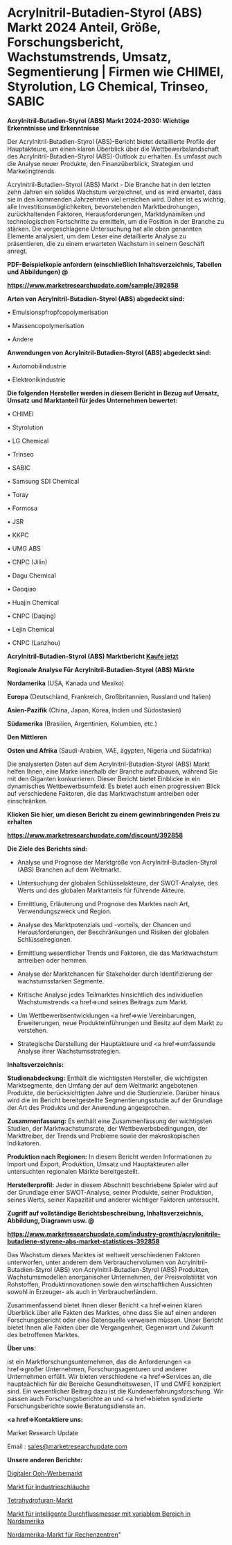 # Acrylnitril-Butadien-Styrol (ABS) Markt 2024 Anteil, Größe, Forschungsbericht, Wachstumstrends, Umsatz, Segmentierung | Firmen wie CHIMEI, Styrolution, LG Chemical, Trinseo, SABIC

<strong>Acrylnitril-Butadien-Styrol (ABS) Markt 2024-2030: Wichtige Erkenntnisse und Erkenntnisse</strong>

Der Acrylnitril-Butadien-Styrol (ABS)-Bericht bietet detaillierte Profile der Hauptakteure, um einen klaren Überblick über die Wettbewerbslandschaft des Acrylnitril-Butadien-Styrol (ABS)-Outlook zu erhalten. Es umfasst auch die Analyse neuer Produkte, den Finanzüberblick, Strategien und Marketingtrends.

Acrylnitril-Butadien-Styrol (ABS) Markt - Die Branche hat in den letzten zehn Jahren ein solides Wachstum verzeichnet, und es wird erwartet, dass sie in den kommenden Jahrzehnten viel erreichen wird. Daher ist es wichtig, alle Investitionsmöglichkeiten, bevorstehenden Marktbedrohungen, zurückhaltenden Faktoren, Herausforderungen, Marktdynamiken und technologischen Fortschritte zu ermitteln, um die Position in der Branche zu stärken. Die vorgeschlagene Untersuchung hat alle oben genannten Elemente analysiert, um dem Leser eine detaillierte Analyse zu präsentieren, die zu einem erwarteten Wachstum in seinem Geschäft anregt.



<strong><b>PDF-Beispielkopie anfordern (einschließlich Inhaltsverzeichnis, Tabellen und Abbildungen) @ </b></strong>

<strong><a href=https://www.marketresearchupdate.com/sample/392858>

<strong>https://www.marketresearchupdate.com/sample/392858</u></a></strong></strong>



<strong>Arten von Acrylnitril-Butadien-Styrol (ABS) abgedeckt sind:</strong>

• Emulsionspfropfcopolymerisation

• Massencopolymerisation

• Andere



<strong>Anwendungen von Acrylnitril-Butadien-Styrol (ABS) abgedeckt sind:</strong>

• Automobilindustrie

• Elektronikindustrie



<strong>Die folgenden Hersteller werden in diesem Bericht in Bezug auf Umsatz, Umsatz und Marktanteil für jedes Unternehmen bewertet:</strong>

• CHIMEI

• Styrolution

• LG Chemical

• Trinseo

• SABIC

• Samsung SDI Chemical

• Toray

• Formosa

• JSR

• KKPC

• UMG ABS

• CNPC (Jilin)

• Dagu Chemical

• Gaoqiao

• Huajin Chemical

• CNPC (Daqing)

• Lejin Chemical

• CNPC (Lanzhou)



<strong>Acrylnitril-Butadien-Styrol (ABS) Marktbericht <a href=https://www.marketresearchupdate.com/buynow/392858>Kaufe jetzt</a></strong>



<strong>Regionale Analyse Für Acrylnitril-Butadien-Styrol (ABS) Märkte</strong>



<strong>Nordamerika</strong> (USA, Kanada und Mexiko)



<strong>Europa</strong> (Deutschland, Frankreich, Großbritannien, Russland und Italien)



<strong>Asien-Pazifik</strong> (China, Japan, Korea, Indien und Südostasien)



<strong>Südamerika</strong> (Brasilien, Argentinien, Kolumbien, etc.)



<strong>Den Mittleren</strong> 

<strong>Osten und Afrika</strong> (Saudi-Arabien, VAE, ägypten, Nigeria und Südafrika)

Die analysierten Daten auf dem Acrylnitril-Butadien-Styrol (ABS) Markt helfen Ihnen, eine Marke innerhalb der Branche aufzubauen, während Sie mit den Giganten konkurrieren. Dieser Bericht bietet Einblicke in ein dynamisches Wettbewerbsumfeld. Es bietet auch einen progressiven Blick auf verschiedene Faktoren, die das Marktwachstum antreiben oder einschränken.



<strong>Klicken Sie hier, um diesen Bericht zu einem gewinnbringenden Preis zu erhalten
</strong>

<strong><a href=https://www.marketresearchupdate.com/discount/392858>https://www.marketresearchupdate.com/discount/392858</b></u></strong></a>



<strong>Die Ziele des Berichts sind:</strong>

- Analyse und Prognose der Marktgröße von Acrylnitril-Butadien-Styrol (ABS) Branchen auf dem Weltmarkt.

- Untersuchung der globalen Schlüsselakteure, der SWOT-Analyse, des Werts und des globalen Marktanteils für führende Akteure.

- Ermittlung, Erläuterung und Prognose des Marktes nach Art, Verwendungszweck und Region.

- Analyse des Marktpotenzials und -vorteils, der Chancen und Herausforderungen, der Beschränkungen und Risiken der globalen Schlüsselregionen.

- Ermittlung wesentlicher Trends und Faktoren, die das Marktwachstum antreiben oder hemmen.

- Analyse der Marktchancen für Stakeholder durch Identifizierung der wachstumsstarken Segmente.

- Kritische Analyse jedes Teilmarktes hinsichtlich des individuellen Wachstumstrends <a href=>und</a> seines Beitrags zum Markt.

- Um Wettbewerbsentwicklungen <a href=>wie</a> Vereinbarungen, Erweiterungen, neue Produkteinführungen und Besitz auf dem Markt zu verstehen.

- Strategische Darstellung der Hauptakteure und <a href=>umfas</a>sende Analyse ihrer Wachstumsstrategien.



<strong>Inhaltsverzeichnis:</strong>



<strong>Studienabdeckung:</strong> Enthält die wichtigsten Hersteller, die wichtigsten Marktsegmente, den Umfang der auf dem Weltmarkt angebotenen Produkte, die berücksichtigten Jahre und die Studienziele. Darüber hinaus wird die im Bericht bereitgestellte Segmentierungsstudie auf der Grundlage der Art des Produkts und der Anwendung angesprochen.



<strong>Zusammenfassung:</strong> Es enthält eine Zusammenfassung der wichtigsten Studien, der Marktwachstumsrate, der Wettbewerbsbedingungen, der Markttreiber, der Trends und Probleme sowie der makroskopischen Indikatoren.



<strong>Produktion nach Regionen:</strong> In diesem Bericht werden Informationen zu Import und Export, Produktion, Umsatz und Hauptakteuren aller untersuchten regionalen Märkte bereitgestellt.



<strong>Herstellerprofil:</strong> Jeder in diesem Abschnitt beschriebene Spieler wird auf der Grundlage einer SWOT-Analyse, seiner Produkte, seiner Produktion, seines Werts, seiner Kapazität und anderer wichtiger Faktoren untersucht.



<strong><b>Zugriff auf vollständige Berichtsbeschreibung, Inhaltsverzeichnis, Abbildung, Diagramm usw. @ </b></strong>

<strong><a href=https://www.marketresearchupdate.com/industry-growth/acrylonitrile-butadiene-styrene-abs-market-statistices-392858>https://www.marketresearchupdate.com/industry-growth/acrylonitrile-butadiene-styrene-abs-market-statistices-392858</a></strong>

Das Wachstum dieses Marktes ist weltweit verschiedenen Faktoren unterworfen, unter anderem dem Verbrauchervolumen von Acrylnitril-Butadien-Styrol (ABS) von Acrylnitril-Butadien-Styrol (ABS) Produkten, Wachstumsmodellen anorganischer Unternehmen, der Preisvolatilität von Rohstoffen, Produktinnovationen sowie den wirtschaftlichen Aussichten sowohl in Erzeuger- als auch in Verbraucherländern.

Zusammenfassend bietet Ihnen dieser Bericht <a href=>einen</a> klaren Überblick über alle Fakten des Marktes, ohne dass Sie auf einen anderen Forschungsbericht oder eine Datenquelle verweisen müssen. Unser Bericht bietet Ihnen alle Fakten über die Vergangenheit, Gegenwart und Zukunft des betroffenen Marktes.



<strong>Über uns:</strong>

 ist ein Marktforschungsunternehmen, das die Anforderungen <a href=>großer</a> Unternehmen, Forschungsagenturen und anderer Unternehmen erfüllt. Wir bieten verschiedene <a href=>Services</a> an, die hauptsächlich für die Bereiche Gesundheitswesen, IT und CMFE konzipiert sind. Ein wesentlicher Beitrag dazu ist die Kundenerfahrungsforschung. Wir passen auch Forschungsberichte an und <a href=>bieten</a> syndizierte Forschungsberichte sowie Beratungsdienste an.



<strong><a href=>Kontaktiere uns:</a></strong>

Market Research Update

Email : sales@marketresearchupdate.com



<strong>Unsere anderen Berichte:</strong>

<a href=https://www.linkedin.com/pulse/digital-ooh-advertising-market-witness-huge>Digitaler Ooh-Werbemarkt</a>

<a href=https://www.linkedin.com/pulse/industrial-hose-market-analysis-segment-region>Markt für Industrieschläuche</a>

<a href=https://www.linkedin.com/pulse/tetrahydrofuran-market-outlooks-2023-size-players>Tetrahydrofuran-Markt</a>

<a href=https://www.linkedin.com/pulse/north-america-variable-area-intelligent-flow-meter-market>Markt für intelligente Durchflussmesser mit variablem Bereich in Nordamerika</a>

<a href=https://www.linkedin.com/pulse/north-america-data-centre-market-2023-top-industry-slkwf/>Nordamerika-Markt für Rechenzentren</a>"
